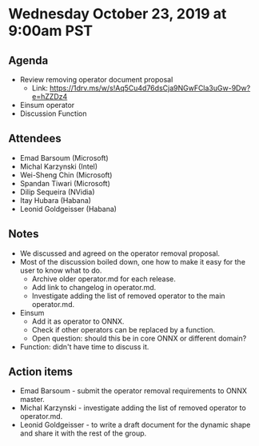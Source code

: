 # Wednesday October 23, 2019 at 9:00am PST

## Agenda
* Review removing operator document proposal
    * Link: https://1drv.ms/w/s!Aq5Cu4d76dsCja9NGwFCla3uGw-9Dw?e=hZZDz4
* Einsum operator
* Discussion Function

## Attendees 
* Emad Barsoum (Microsoft)
* Michal Karzynski (Intel)
* Wei-Sheng Chin (Microsoft)
* Spandan Tiwari (Microsoft)
* Dilip Sequeira (NVidia)
* Itay Hubara (Habana)
* Leonid Goldgeisser (Habana)

## Notes
* We discussed and agreed on the operator removal proposal.
* Most of the discussion boiled down, one how to make it easy for the user to know what to do.
    * Archive older operator.md for each release.
    * Add link to changelog in operator.md.
    * Investigate adding the list of removed operator to the main operator.md.
* Einsum
    * Add it as operator to ONNX.
    * Check if other operators can be replaced by a function.
    * Open question: should this be in core ONNX or different domain?
* Function: didn't have time to discuss it.

## Action items
* Emad Barsoum - submit the operator removal requirements to ONNX master.
* Michal Karzynski - investigate adding the list of removed operator to operator.md.
* Leonid Goldgeisser - to write a draft document for the dynamic shape and share it with the rest of the group.
 
